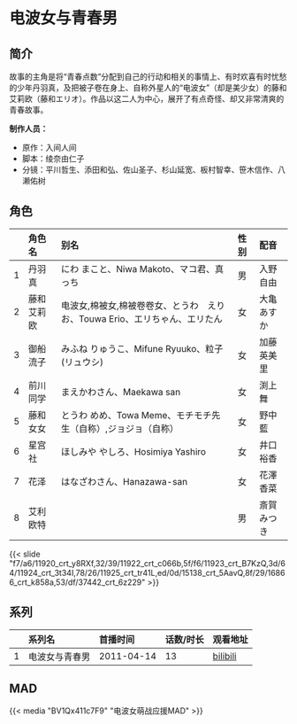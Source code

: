 # 电波女与青春男


## 简介

故事的主角是将“青春点数”分配到自己的行动和相关的事情上、有时欢喜有时忧愁的少年丹羽真，及把被子卷在身上、自称外星人的“电波女”（却是美少女）的藤和艾莉欧（藤和エリオ）。作品以这二人为中心，展开了有点奇怪、却又非常清爽的青春故事。

**制作人员：**
- 原作：入间人间
- 脚本：绫奈由仁子
- 分镜：平川哲生、添田和弘、佐山圣子、杉山延宽、板村智幸、笹木信作、八濑佑树

## 角色

|     |   角色名   |   别名  | 性别 |  配音  |
|:--- |:------  |:----      |:---  |:--   |
| 1 | 丹羽真 | にわ まこと、Niwa Makoto、マコ君、真っち | 男 | 入野自由 |
| 2 | 藤和艾莉欧 | 电波女,棉被女,棉被卷卷女、とうわ　えりお、Touwa Erio、エリちゃん、エリたん | 女 | 大亀あすか |
| 3 | 御船流子 | みふね りゅうこ、Mifune Ryuuko、粒子(リュウシ) | 女 | 加藤英美里 |
| 4 | 前川同学 | まえかわさん、Maekawa san | 女 | 渕上舞 |
| 5 | 藤和女女 | とうわ めめ、Towa Meme、モチモチ先生（自称）,ジョジョ（自称） | 女 | 野中藍 |
| 6 | 星宫社 | ほしみや やしろ、Hosimiya Yashiro | 女 | 井口裕香 |
| 7 | 花泽 | はなざわさん、Hanazawa-san | 女 | 花澤香菜 |
| 8 | 艾利欧特 |  | 男 | 斎賀みつき |

{{< slide "f7/a6/11920_crt_y8RXf,32/39/11922_crt_c066b,5f/f6/11923_crt_B7KzQ,3d/64/11924_crt_3t34I,78/26/11925_crt_tr41L,ed/0d/15138_crt_5AavQ,8f/29/16866_crt_k858a,53/df/37442_crt_6z229" >}}

## 系列

|     |   系列名   |   首播时间  | 话数/时长  | 观看地址 |
|:---  |:------    |:----      |:---       |:---  |
| 1 | 电波女与青春男 | 2011-04-14 | 13 | [bilibili](https://www.bilibili.com/bangumi/play/ep247861)  |


## MAD

{{< media  "BV1Qx411c7F9"
"电波女萌战应援MAD"  >}}
